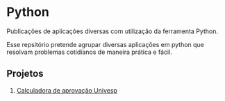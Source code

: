 # Python
Publicações de aplicações diversas com utilização da ferramenta Python.

Esse repsitório pretende agrupar diversas aplicações em python que resolvam problemas cotidianos de maneira prática e fácil.

## Projetos

1. [Calculadora de aprovação Univesp](https://github.com/rafaelhonorato03/Python/edit/main/C%C3%A1lculo%20de%20notas%20-%20Univesp.md#calculadora-de-aprova%C3%A7%C3%A3o-univesp)
